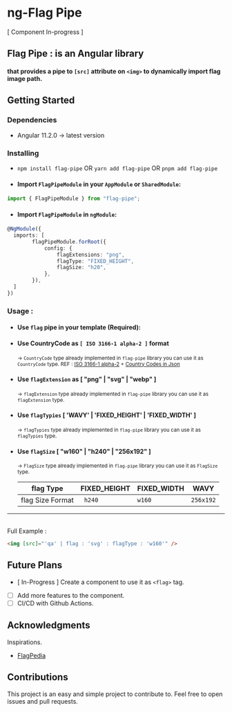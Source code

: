 # ng-Flag Pipe

[ Component In-progress ]

## Flag Pipe : is an Angular library

#### that provides a pipe to `[src]` attribute on `<img>` to dynamically import flag image path.

## Getting Started

### Dependencies

-   Angular 11.2.0 -> latest version

### Installing

-   `npm install flag-pipe` OR
    `yarn add flag-pipe` OR
    `pnpm add flag-pipe`
-   #### Import `FlagPipeModule` in your `AppModule` or `SharedModule`:

```typescript [AppModule.ts] linenums = "1"
import { FlagPipeModule } from "flag-pipe";
```

-   #### Import `FlagPipeModule` in `ngModule`:

```typescript [AppModule.ts] linenums = "1"
@NgModule({
  imports: [
		flagPipeModule.forRoot({
			config: {
				flagExtensions: "png",
				flagType: "FIXED_HEIGHT",
				flagSize: "h20",
			},
		}),
  ]
})
```

### Usage :

-   #### Use `flag` pipe in your template (Required):
-   #### Use CountryCode as `[ ISO 3166-1 alpha-2 ]` format
    <sub> -> `CountryCode` type already implemented in `flag-pipe` library you can use it as `CountryCode` type.
    REF : [ISO 3166-1 alpha-2](https://en.wikipedia.org/wiki/ISO_3166-1_alpha-2) +
    [Country Codes in Json](https://flagcdn.com/en/codes.json)
    </sub>
-   #### Use `flagExtension` as [ "png" | "svg" | "webp" ]
    <sub> -> `flagExtension` type already implemented in `flag-pipe` library you can use it as `flagExtension` type.</sub>
-   #### Use `flagTypies` [ 'WAVY' | 'FIXED_HEIGHT' | 'FIXED_WIDTH' ]
    <sub> -> `flagTypies` type already implemented in `flag-pipe` library you can use it as `flagTypies` type.</sub>
-   #### Use `flagSize` [ "w160" | "h240" | "256x192" ]

    <sub> -> `FlagSize` type already implemented in `flag-pipe` library you can use it as `FlagSize` type.</sub>

    | flag Type        | FIXED_HEIGHT | FIXED_WIDTH | WAVY      |
    | ---------------- | ------------ | ----------- | --------- |
    | flag Size Format | ` h240`      | `w160`      | `256x192` |

---

<br/>
Full Example :

```html [app.component.html] linenums = "1"
<img [src]="'qa' | flag : 'svg' : flagType : 'w160'" />
```

## Future Plans

-   [ In-Progress ] Create a component to use it as `<flag>` tag.
-   [ ] Add more features to the component.
-   [ ] CI/CD with Github Actions.

## Acknowledgments

Inspirations.

-   [FlagPedia](https://flagpedia.net/download/api)

## Contributions

This project is an easy and simple project to contribute to. Feel free to open issues and pull requests.
